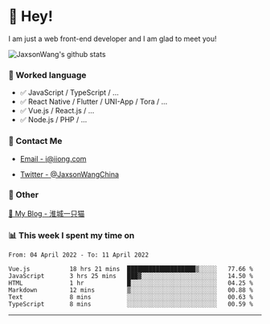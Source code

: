 # 👋 Hey!

I am just a web front-end developer and I am glad to meet you!

![JaxsonWang's github stats](https://github-readme-stats.vercel.app/api?username=JaxsonWang&&show_icons=true&&title_color=1abc9c&&icon_color=1abc9c)


### 📝 Worked language

- ✅ JavaScript / TypeScript / ...
- ✅ React Native / Flutter / UNI-App / Tora / ...
- ✅ Vue.js / React.js / ...
- ✅ Node.js / PHP / ...

### 📮 Contact Me

- [Email - i@iiong.com](mailto:i@iiong.com)

- [Twitter - @JaxsonWangChina](https://twitter.com/JaxsonWangChina)

### 🤪 Other

[📌 My Blog - 淮城一只猫](https://iiong.com)

### 📊 This week I spent my time on

<!--START_SECTION:waka-->

```text
From: 04 April 2022 - To: 11 April 2022

Vue.js           18 hrs 21 mins  ███████████████████▒░░░░░   77.66 %
JavaScript       3 hrs 25 mins   ███▓░░░░░░░░░░░░░░░░░░░░░   14.50 %
HTML             1 hr            █░░░░░░░░░░░░░░░░░░░░░░░░   04.25 %
Markdown         12 mins         ▒░░░░░░░░░░░░░░░░░░░░░░░░   00.88 %
Text             8 mins          ░░░░░░░░░░░░░░░░░░░░░░░░░   00.63 %
TypeScript       8 mins          ░░░░░░░░░░░░░░░░░░░░░░░░░   00.59 %
```

<!--END_SECTION:waka-->

---
